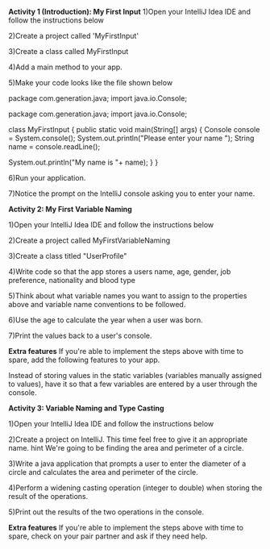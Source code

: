 **Activity 1 (Introduction): My First Input**
1)Open your IntelliJ Idea IDE and follow the instructions below

2)Create a project called 'MyFirstInput'

3)Create a class called MyFirstInput

4)Add a main method to your app.

5)Make your code looks like the file shown below

package com.generation.java;
import java.io.Console;

package com.generation.java;
import java.io.Console;

class MyFirstInput {
 public static void main(String[] args) {
   Console console = System.console();
   System.out.println("Please enter your name ");
   String name = console.readLine();

   System.out.println("My name is "+ name);
 }
}

6)Run your application.

7)Notice the prompt on the IntelliJ console asking you to enter your name.

**Activity 2: My First Variable Naming**


1)Open your IntelliJ Idea IDE and follow the instructions below

2)Create a project called MyFirstVariableNaming

3)Create a class titled "UserProfile"

4)Write code so that the app stores a users name, age, gender, job preference, nationality and blood type

5)Think about what variable names you want to assign to the properties above and variable name conventions to be followed.

6)Use the age to calculate the year when a user was born.

7)Print the values back to a user's console.

**Extra features**
If you're able to implement the steps above with time to spare, add the following features to your app.

Instead of storing values in the static variables (variables manually assigned to values), have it so that a few variables are entered by a user through the console.

**Activity 3: Variable Naming and Type Casting**

1)Open your IntelliJ Idea IDE and follow the instructions below

2)Create a project on IntelliJ. This time feel free to give it an appropriate name. hint We're going to be finding the area and perimeter of a circle.

3)Write a java application that prompts a user to enter the diameter of a circle and calculates the area and perimeter of the circle.

4)Perform a widening casting operation (integer to double) when storing the result of the operations.

5)Print out the results of the two operations in the console.

**Extra features**
If you're able to implement the steps above with time to spare, check on your pair partner and ask if they need help.
